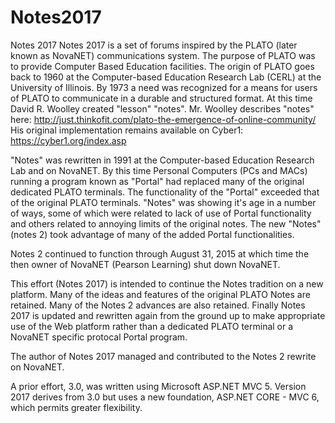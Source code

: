 # Notes2017
Notes 2017
Notes 2017 is a set of forums inspired by the PLATO (later known as NovaNET) communications system. The purpose of PLATO was to provide Computer Based Education facilities. The origin of PLATO goes back to 1960 at the Computer-based Education Research Lab (CERL) at the University of Illinois. By 1973 a need was recognized for a means for users of PLATO to communicate in a durable and structured format. At this time David R. Woolley created "lesson" "notes".  Mr. Woolley describes "notes" here:  http://just.thinkofit.com/plato-the-emergence-of-online-community/  His original implementation remains available on Cyber1: https://cyber1.org/index.asp

"Notes" was rewritten in 1991 at the Computer-based Education Research Lab and on NovaNET. By this time Personal Computers (PCs and MACs) running a program known as "Portal" had replaced many of the original dedicated PLATO terminals. The functionality of the "Portal" exceeded that of the original PLATO terminals. "Notes" was showing it's age in a number of ways, some of which were related to lack of use of Portal functionality and others related to annoying limits of the original notes. The new "Notes" (notes 2) took advantage of many of the added Portal functionalities.

Notes 2 continued to function through August 31, 2015 at which time the then owner of NovaNET (Pearson Learning) shut down NovaNET. 

 This effort (Notes 2017) is intended to continue the Notes tradition on a new platform. Many of the ideas and features of the original PLATO Notes are retained. Many of the Notes 2 advances are also retained. Finally Notes 2017 is updated and rewritten again from the ground up to make appropriate use of the Web platform rather than a dedicated PLATO terminal or a NovaNET specific protocal Portal program.

The author of Notes 2017 managed and contributed to the Notes 2 rewrite on NovaNET.

A prior effort, 3.0, was written using Microsoft ASP.NET MVC 5. Version 2017 derives from 3.0 but uses a new foundation, ASP.NET CORE - MVC 6, which permits greater flexibility.
